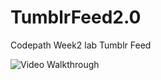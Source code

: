 # TumblrFeed2.0

Codepath Week2 lab Tumblr Feed

<img src = 'http://i.imgur.com/md2pwd2.gif' title = 'Tumblr2.0' with = '270' alt = 'Video Walkthrough'/>
